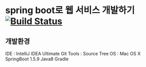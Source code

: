 # spring boot로 웹 서비스 개발하기 [![Build Status](https://travis-ci.org/gwonsungjun/spring-webservice.svg?branch=master)](https://travis-ci.org/gwonsungjun/spring-webservice)

## 개발환경
IDE : IntelliJ IDEA Ultimate
Git Tools : Source Tree
OS : Mac OS X
SpringBoot 1.5.9
Java8
Gradle
